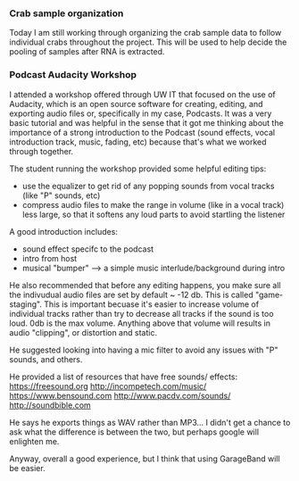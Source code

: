 ### Crab sample organization  

Today I am still working through organizing the crab sample data to follow individual crabs throughout the project. This will be used to help decide the pooling of samples after RNA is extracted.

### Podcast Audacity Workshop

I attended a workshop offered through UW IT that focused on the use of Audacity, which is an open source software for creating, editing, and exporting audio files or, specifically in my case, Podcasts. It was a very basic tutorial and was helpful in the sense that it got me thinking about the importance of a strong introduction to the Podcast (sound effects, vocal introduction track, music, fading, etc) because that's what we worked through together. 

The student running the workshop provided some helpful editing tips:
- use the equalizer to get rid of any popping sounds from vocal tracks (like "P" sounds, etc)
- compress audio files to make the range in volume (like in a vocal track) less large, so that it softens any loud parts to avoid startling the listener

A good introduction includes:
- sound effect specifc to the podcast
- intro from host
- musical "bumper" --> a simple music interlude/background during intro

He also recommended that before any editing happens, you make sure all the indivudual audio files are set by default ~ -12 db. This is called "game-staging". This is important becuase it's easier to increase volume of individual tracks rather than try to decrease all tracks if the sound is too loud. 0db is the max volume. Anything above that volume will results in audio "clipping", or distortion and static. 

He suggested looking into having a mic filter to avoid any issues with "P" sounds, and others. 

He provided a list of resources that have free sounds/ effects:
https://freesound.org
http://incompetech.com/music/
https://www.bensound.com
http://www.pacdv.com/sounds/
http://soundbible.com

He says he exports things as WAV rather than MP3... I didn't get a chance to ask what the difference is between the two, but perhaps google will enlighten me. 

Anyway, overall a good experience, but I think that using GarageBand will be easier. 

